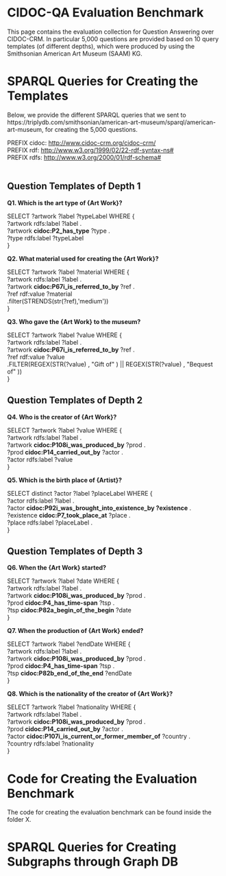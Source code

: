 # CIDOC-QA Evaluation Benchmark

This page contains the evaluation collection for Question Answering over CIDOC-CRM. 
In particular 5,000 questions are provided based on 10 query templates (of different depths), 
which were produced by using the  Smithsonian American Art Museum (SAAM) KG.


<h1> SPARQL Queries for Creating the Templates </h1>
Below, we provide the different SPARQL queries that we sent to https://triplydb.com/smithsonian/american-art-museum/sparql/american-art-museum, 
for creating the 5,000 questions. <br>


PREFIX cidoc: <http://www.cidoc-crm.org/cidoc-crm/> <br>
PREFIX rdf: <http://www.w3.org/1999/02/22-rdf-syntax-ns#> <br>
PREFIX rdfs: <http://www.w3.org/2000/01/rdf-schema#> <br> <br>

<h2>Question Templates of Depth 1</h2>

**Q1. Which is the art type of {Art Work}?**

SELECT ?artwork ?label ?typeLabel WHERE { <br>
?artwork rdfs:label ?label . <br>
?artwork **cidoc:P2_has_type** ?type .  <br>
?type rdfs:label ?typeLabel <br>
} <br>

**Q2. What material used for creating the {Art Work}?**

SELECT ?artwork ?label  ?material WHERE { <br>
?artwork rdfs:label ?label .  <br>
?artwork **cidoc:P67i_is_referred_to_by** ?ref . <br>
?ref rdf:value ?material <br>
.filter(STRENDS(str(?ref),'medium')) <br>
} <br>

**Q3. Who gave the {Art Work} to the museum?**

SELECT ?artwork ?label ?value WHERE { <br>
?artwork rdfs:label ?label . <br>
?artwork **cidoc:P67i_is_referred_to_by** ?ref .  <br>
?ref rdf:value ?value <br>
.FILTER(REGEX(STR(?value) , "Gift of" ) || REGEX(STR(?value) , "Bequest of" ))  <br>
} <br>

<h2>Question Templates of Depth 2</h2>

**Q4. Who is the creator of {Art Work}?**

SELECT ?artwork ?label ?value WHERE {  <br>
?artwork rdfs:label ?label .  <br>
?artwork **cidoc:P108i_was_produced_by** ?prod .  <br> 
?prod **cidoc:P14_carried_out_by** ?actor .  <br>
?actor rdfs:label ?value  <br>
}  <br>

**Q5. Which is the birth place of {Artist}?**

SELECT distinct ?actor ?label ?placeLabel WHERE { <br>
?actor rdfs:label ?label .  <br>
?actor **cidoc:P92i_was_brought_into_existence_by ?existence** .  <br>
?existence **cidoc:P7_took_place_at** ?place . <br>
?place rdfs:label ?placeLabel . <br>
} <br>

<h2>Question Templates of Depth 3</h2>

**Q6. When the {Art Work} started?** 

SELECT ?artwork ?label ?date WHERE { <br>
?artwork rdfs:label ?label . <br>
?artwork **cidoc:P108i_was_produced_by** ?prod .  <br>
?prod **cidoc:P4_has_time-span** ?tsp .  <br>
?tsp **cidoc:P82a_begin_of_the_begin** ?date <br>
}  <br>

**Q7. When the production of {Art Work} ended?** 

SELECT ?artwork ?label ?endDate WHERE { <br>
?artwork rdfs:label ?label . <br>
?artwork **cidoc:P108i_was_produced_by** ?prod .  <br>
?prod **cidoc:P4_has_time-span** ?tsp .  <br>
?tsp **cidoc:P82b_end_of_the_end** ?endDate <br>
}  <br>

**Q8. Which is the nationality of the creator of {Art Work}?** 

SELECT ?artwork ?label ?nationality WHERE { <br>
?artwork rdfs:label ?label .   <br>
?artwork **cidoc:P108i_was_produced_by** ?prod .    <br>
?prod **cidoc:P14_carried_out_by** ?actor .    <br>
?actor **cidoc:P107i_is_current_or_former_member_of** ?country .    <br>
?country rdfs:label ?nationality   <br>
}  <br>







<h1>Code for Creating the Evaluation Benchmark</h1>
The code for creating the evaluation benchmark can be found inside the folder X.


<h1>SPARQL Queries for Creating Subgraphs through Graph DB</h1>

